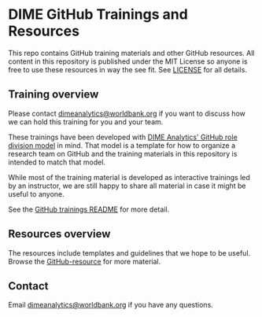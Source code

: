 # DIME GitHub Trainings and Resources

This repo contains GitHub training materials and other GitHub resources. All content in this repository is published under the MIT License so anyone is free to use these resources in way the see fit. See [LICENSE](https://github.com/kbjarkefur/dime-github-trainings/blob/master/LICENSE) for all details.

## Training overview
Please contact dimeanalytics@worldbank.org if you want to discuss how we can hold this training for you and your team.

These trainings have been developed with [DIME Analytics' GitHub role division model](https://github.com/kbjarkefur/dime-github-trainings/blob/master/GitHub-resources/DIME-GitHub-roles.md) in mind. That model is a template for how to organize a research team on GitHub and the training materials in this repository is intended to match that model.

While most of the training material is developed as interactive trainings led by an instructor, we are still happy to share all material in case it might be useful to anyone.

See the [GitHub trainings README](https://github.com/kbjarkefur/dime-github-trainings/tree/master/GitHub-trainings) for more detail.

## Resources overview

The resources include templates and guidelines that we hope to be useful. Browse the [GitHub-resource](https://github.com/kbjarkefur/dime-github-trainings/blob/master/GitHub-resource) for more material.

## Contact

Email dimeanalytics@worldbank.org if you have any questions.
